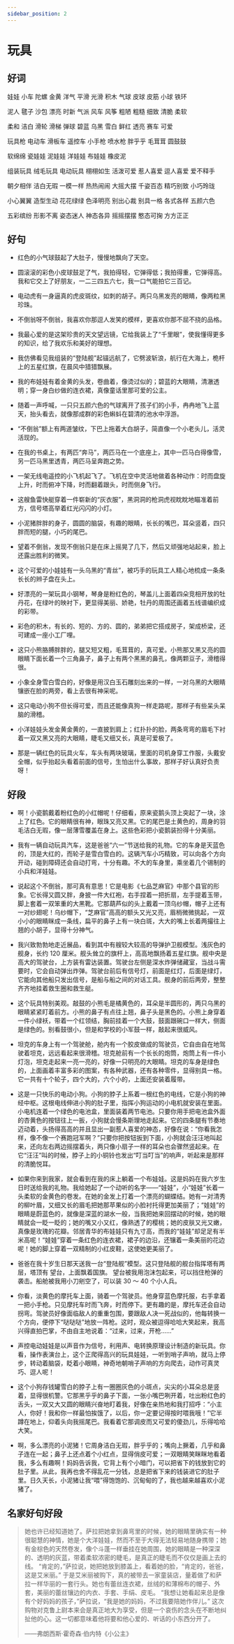 ```yaml
---
sidebar_position: 2
---
```


# 玩具

## 好词

娃娃 小车 陀螺 金黄 洋气 平滑 光滑 积木 气球 皮球 皮筋 小球 铁环

泥人 毽子 沙包 漂亮 时新 气派 风车 风筝 粗陋 粗糙 细致 清脆 柔软

柔和 洁白 滑轮 滑梯 弹球 碧蓝 乌黑 雪白 鲜红 透亮 赛车 可爱

玩具枪 电动车 滑板车 遥控车 小手枪 喷水枪 胖乎乎 毛茸茸 圆鼓鼓

软绵绵 瓷娃娃 泥娃娃 洋娃娃 布娃娃 橡皮泥

组装玩具 绒毛玩具 电动玩具 栩栩如生 活泼可爱 惹人喜爱 逗人喜爱 爱不释手

朝夕相伴 洁白无瑕 一模一样 热热闹闹 大摇大摆 千姿百态 精巧别致 小巧玲珑

小心翼翼 造型生动 花花绿绿 色泽明亮 别出心裁 别具一格 各式各样 五颜六色

五彩缤纷 形影不离 姿态迷人 神态各异 摇摇摆摆 憨态可掬 方方正正

## 好句

- 红色的小气球鼓起了大肚子，慢慢地飘向了天空。

- 圆滚滚的彩色小皮球鼓足了气，我拍得轻，它弹得低；我拍得重，它弹得高。我和它交上了好朋友，一二三四五六七，我一口气能拍它三百记。

- 电动虎有一身逼真的虎皮斑纹，如刺的胡子。两只乌黑发亮的眼睛，像两粒黑珍珠。

- 不倒翁呀不倒翁，我喜欢你那逗人发笑的模样，更喜欢你那不屈不挠的品格。

- 我最心爱的是这架珍贵的天文望远镜，它给我装上了“千里眼”，使我懂得更多的知识，给了我欢乐和美好的理想。

- 我仿佛看见我组装的“登陆舰”起锚远航了，它劈波斩浪，航行在大海上，桅杆上的五星红旗，在晨风中猎猎飘展。

- 我的布娃娃有着金黄的头发，卷曲着，像烫过似的；碧蓝的大眼睛，清澈透明；穿一身白纱做的连衣裙，真像童话里那可爱的公主。

- 随着一声呼喊，一只只五颜六色的气球离开了孩子们的小手，冉冉地飞上蓝天，抬头看去，就像那成群的彩色蝌蚪在碧清的池水中浮游。

- “不倒翁”额上有两道皱纹，下巴上拖着大白胡子，简直像一个小老头儿，活灵活现的。

- 在我的书桌上，有两匹“奔马”，两匹马在一个底座上，其中一匹马白得像雪，另一匹马黑里透青，两匹马呈奔跑之势。

- 一架无线电遥控的小飞机起飞了。飞机在空中灵活地做着各种动作：时而盘旋上升，时而俯冲下降，时而翻着跟头，时而侧身飞行。

- 这艘鱼雷快艇穿着一件崭新的“灰衣服”，黑洞洞的枪洞虎视眈眈地瞄准着前方，信号塔高举着红光闪闪的小灯。

- 小泥猪胖胖的身子，圆圆的脑袋，有趣的眼睛，长长的嘴巴，耳朵竖着，四只胖而短的腿，小巧的尾巴。

- 望着不倒翁，发现不倒翁只是在床上摇晃了几下，然后又顽强地站起来，脸上还露出胜利的微笑。

- 这个可爱的小娃娃有一头乌黑的“青丝”，被巧手的玩具工人精心地梳成一条条长长的辫子盘在头上。

- 好漂亮的一架玩具小钢琴，琴身是粉红色的，琴盖儿上面着四朵竞相开放的牡丹花，在绿叶的映衬下，更显得美丽、娇艳，牡丹的周围还画着五线谱编织成的彩带。
- 彩色的积木，有长的、短的、方的、圆的，弟弟把它搭成房子，架成桥梁，还可建成一座小工厂哩。

- 这只小熊胳膊胖胖的，腿又短又粗，毛茸茸的，真可爱。小熊那又黑又亮的圆眼睛下面长着一个三角鼻子，鼻子上有两个黑黑的鼻孔，像两颗豆子，滑稽得很。

- 小象全身雪白雪白的，好像是用汉白玉石雕刻出来的一样，一对乌黑的大眼睛镶嵌在脸的两旁，看上去很有神采呢。

- 这只电动小狗不但长得可爱，而且还能像真狗一样走路呢，那样子有些呆头呆脑的滑稽。

- 小洋娃娃头发金黄金黄的，一直披到肩上；红扑扑的脸，两条弯弯的眉毛下衬着一双又黑又亮的大眼睛，睫毛又细又长，真是可爱极了。

- 那是一辆红色的玩具火车，车头有两块玻璃，里面的司机身穿工作服，头戴安全帽，似乎抬起头看着前面的信号，生怕出什么事故，那样子好认真好负责呀！

## 好段

- 啊！小瓷鹅戴着粉红色的小红帽呢！仔细看，原来瓷鹅头顶上突起了一块，涂上了红色。它的眼睛很有神，眼珠又亮又黑。它的尾巴是土黄色的，周身的羽毛洁白无瑕，像一层薄雪覆盖在身上。这些色彩把小瓷鹅装扮得十分美丽。

- 我有一辆自动玩具汽车，这是爸爸“六一”节送给我的礼物。它的车身是天蓝色的，顶是大红的，而轮子是雪白雪白的。这辆汽车小巧精致，可以向各个方向开动，碰到障碍还会自动打弯，十分有趣。不大的车身里，乘坐着几个锡制的小兵和洋娃娃。

- 说起这个不倒翁，那可真有意思！它是电影《七品芝麻官》中那个县官的形象。它长得又圆又胖，身披一件大红袍，右手捏着一把折扇，左手提着玉带，脚上套着一双笨重的大黑靴。它那葫芦似的头上戴着一顶乌纱帽，帽子上还有一对纱翅呢！乌纱帽下，“芝麻官”高高的额头又光又亮，眉梢微微挑起，一双小小的眼睛眯成一条线，扁平的鼻子上有一块白斑，大大的嘴上长着两撮往上翘的小胡子，显得十分神气。

- 我兴致勃勃地走近展品，看到其中有艘较大较高的导弹护卫舰模型。浅灰色的舰身，长约 120 厘米。舰头耸立的旗杆上，高高地飘扬着五星红旗。舰中央是高大的驾驶台，上方装有雷达装置。驾驶台左侧是深水炸弹储藏室，当战斗需要时，它会自动弹出炸弹。驾驶台前后有信号灯，前面是红灯，后面是绿灯，它能向其他船只发出信号，是船与船之间的对话工具。舰身的前后两旁，整整齐齐地挂着救生圈和救生艇。

- 这个玩具特别美观。敲鼓的小熊毛是橘黄色的，耳朵是半圆形的，两只乌黑的眼睛紧紧盯着前方。小熊的鼻子有点往上翘，鼻子头是黑色的。小熊上身穿着一件小绿袄，带着一个红领结，胸前挂着一个大鼓，鼓面跟碗口一样大，侧面是绿色的。别看鼓很小，但是和学校的小军鼓一样，敲起来很威风。

- 坦克的车身上有一个驾驶舱，舱内有一个胶皮做成的驾驶员，它自由自在地驾驶着坦克，远远看起来很滑稽。坦克舱前有一个长长的炮筒，炮筒上有一件小灯泡，坦克走起来一亮一亮的，好像一只明亮的大眼睛。坦克的车身是绿色的，上面画着丰富多彩的图案，有各种武器，还有各种零件，显得别具一格。它一共有十个轮子，四个大的，六个小的，上面还安装着履带。

- 这是一只快乐的电动小狗。小狗的脖子上系着一根红色的电线，它是小狗的神经中枢。这根电线伸进小狗的肚子里，指挥小狗运动的小电机就安装在里面。小电机连着一个绿色的电池盒，里面装着两节电池。只要你用手把电池盒外面的杏黄色的按钮往上一扳，小狗就会慢条斯理地走起来。它的四条腿有节奏地迈动着，头扬得高高的并且显出一副惹人喜爱的神态，好像在说：“你看我怎样，像不像一个赛跑冠军啊？”只要你把按钮扳到下面，小狗就会汪汪地叫起来，还向左右两边摇摆着头，两只像小扇子一样的耳朵也会骤然竖起来。在它“汪汪”叫的时候，脖子上的小铜铃也发出“叮当叮当”的响声，听起来是那样的清脆悦耳。

- 如果你来到我家，就会看到在我的床上躺着一个布娃娃。这是妈妈在我六岁生日时送给我的礼物。我给她起了一个动听的名字——“娃娃”，小“娃娃”长着一头柔软的金黄色的卷发。在她的金发上打着一个漂亮的蝴蝶结。她有一对清秀的柳叶眉，又细又长的眉毛把她那苹果似的小脸衬托得更加美丽了；“娃娃”的眼睛是蔚蓝色的，就像是深蓝的湖水一般，当我把她来回摆动的时候，她的眼睛就会一眨一眨的；她的嘴又小又红，像熟透了的樱桃；她的皮肤又光又嫩，真像是玫瑰的花瓣。邻居青华的布娃娃只有九寸高，而我的“娃娃”却足足有半米高呢！“娃娃”穿着一条红色的连衣裙，裙子的边沿，还镶着一条美丽的花边呢！她的脚上穿着一双精制的小红皮鞋，这使她更美丽了。

- 爸爸在我十岁生日那天送我一台“登陆舰”模型。这只登陆舰的舰台指挥塔有两层，塔顶有 望台，上面飘着国旗。 望台被我用泡沫包起来，可以挡住枪弹的袭击。船舱被我用小刀剜空了，可以装 30 ～ 40 个小人兵。

- 你看，淡黄色的摩托车上面，骑着一个驾驶员。他身穿蓝色摩托服，右手拿着一把小手枪。只见摩托车时而飞奔，时而停下。更有趣的是，摩托车还会自动拐弯。驾驶员好像面临敌人的重重包围，要跟敌人决一死战似的，他每转换一个方向，便停下“哒哒哒”地放一阵枪。这时，观众被逗得哈哈大笑起来，我高兴得直拍巴掌，不由自主地说着：“过来，过来，开枪……”

- 声控电动娃娃是以声音作为信号，利用声、电转换原理设计制造的新玩具。你看，操作表演台上，这个正爬得高兴的玩具娃娃，一听到哨子声响，就马上停步，转动着脑袋，眨着小眼睛，神奇地朝哨子声响的方向爬去，动作可真灵巧、逗人呢！

- 这个小狗存钱罐雪白的脖子上有一圈圈灰色的小斑点，尖尖的小耳朵总是竖着，显得很机警。它那黑乎乎的鼻子下面，一张小嘴巴咧开着，吐出粉红色的舌头，一双又大又圆的眼睛兴奋地盯着我，好像在亲热地和我打招呼：“小主人，你好！我和你一样最怕挨饿了，以后，你一定要记得按时喂我哦！”它半蹲在地上，仰着头向我摇尾巴。我看着它那调皮而又可爱的傻劲儿，乐得哈哈大笑。

- 啊，多么漂亮的小泥猪！它周身洁白无瑕，胖乎乎的；嘴向上撅着，几乎和鼻子连在一起；鼻子上还点着个小红点，显得俏皮可爱；一双眼睛笑眯眯地看着我，多么有趣啊！妈妈告诉我，它背上有个小暗门，可以把省下的钱放到它的肚子里。从此，我再也舍不得乱花一分钱，总是把省下来的钱装进它的肚子里。日久天长，小泥猪让我“喂”得饱饱的、沉甸甸的了，我也越来越喜欢小泥猪了。

## 名家好句好段

> 她也许已经知道她了。萨拉把她拿到鼻弯里的时候，她的眼睛里确实有一种很聪慧的神情，她是个大洋娃娃，然而不至于大得无法轻易地随身携带；她有金棕色的天然卷发，像个斗蓬一样垂挂在她周围，她的眼睛是一种深深的、透明的灰蓝，带着柔软浓密的睫毛，是真正的睫毛而不仅仅是画上去的线。
> “肯定的，”萨拉说，她把她放到膝盖上，看着她的脸，“肯定的，爸爸，这是艾米丽。”
> 于是艾米丽被购下，真的被带去一家童装店，量着做了和萨拉一样华丽的一套行头。她也有蕾丝连衣裙，丝绒的和薄棉布的帽子、外套，美丽的蕾丝镶边的内衣、手套、手绢、皮毛。
> “我想让她看起来总是像有个好妈妈的孩子，”萨拉说，“我是她的妈妈，不过我要陪她作伴儿。”
> 这次购物对克鲁上尉本来会是真正地大为享受，但是一个哀伤的念头在不断地纠扯他的心。这一切都意味着他将要和他心爱的、听话的小东西分开了。
>
> ——弗朗西斯·霍奇森·伯内特《小公主》
